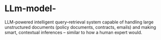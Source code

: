 # LLm-model-
LLM-powered intelligent query–retrieval system capable of handling large unstructured documents (policy documents, contracts, emails) and making smart, contextual inferences – similar to how a human expert would.
